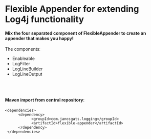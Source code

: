 # Flexible Appender for extending Log4j functionality

#### Mix the four separated component of FlexibleAppender to create an appender that makes you happy!
The components: 
- Enableable
- LogFilter
- LogLineBuilder
- LogLineOutput

<br>
<br>

#### Maven import from central repository:
```
<dependencies>
      <dependency>
            <groupId>com.janosgats.logging</groupId>
            <artifactId>flexible-appender</artifactId>
      </dependency>
 </dependencies>
 ```
